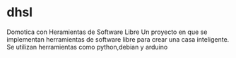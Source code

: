 # dhsl
Domotica con Heramientas de Software Libre
Un proyecto en que se implementan herramientas de software libre para crear una casa inteligente.
Se utilizan herramientas como python,debian y arduino
